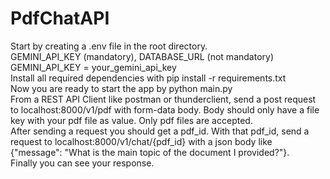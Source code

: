 # PdfChatAPI
Start by creating a .env file in the root directory.  
GEMINI_API_KEY (mandatory), DATABASE_URL (not mandatory)  
GEMINI_API_KEY = your_gemini_api_key  
Install all required dependencies with pip install -r requirements.txt  
Now you are ready to start the app by python main.py  
From a REST API Client like postman or thunderclient, send a post request to localhost:8000/v1/pdf with form-data body. Body should only have a file key with your pdf file as value. Only pdf files are accepted.  
After sending a request you should get a pdf_id. With that pdf_id, send a request to localhost:8000/v1/chat/{pdf_id} with a json body like {"message": "What is the main topic of the document I provided?"}.  
Finally you can see your response.
